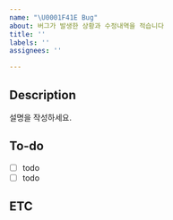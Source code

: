 ```yaml
---
name: "\U0001F41E Bug"
about: 버그가 발생한 상황과 수정내역을 적습니다
title: ''
labels: ''
assignees: ''

---
```


## Description
설명을 작성하세요.

## To-do
- [ ] todo
- [ ] todo

## ETC
